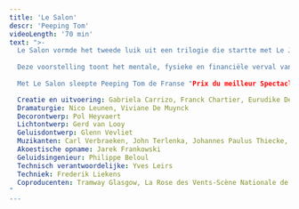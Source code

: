 ```yaml
---
title: 'Le Salon'
descr: 'Peeping Tom'
videoLength: '70 min'
text: ">-
  Le Salon vormde het tweede luik uit een trilogie die startte met Le Jardin in 2002 en eindigde met Le Sous Sol in 2007. Le Salon was een collectieve creatie van de performers en ging op 4 november 2004 in première in La Rose des Vents (Villeneuve d'Ascq, FR). Tussen 2004 en 2009 toerde het stuk wereldwijd, in Europa, Zuid-Korea en Australië.
  
  Deze voorstelling toont het mentale, fysieke en financiële verval van wat ooit een rijke familie was. De aristocratische grootvader, ooit steunpilaar van de familie, sleurt zijn kinderen onbewust mee terwijl hij de schijn hoog houdt. Door zijn obsessionele hang naar dure juwelen verspeelt de oude man zijn verstand, eer en fortuin. Manhaftig verzet hij zich tegen zijn gekte om uiteindelijk toevlucht te zoeken in zelfmoord. Zijn kinderen blijven achter met alle verwijten en het grote waarom voor dit alles. Ze proberen de gevolgen te overzien van zijn onrealiseerbare drang naar bescherming en bewaring. Een reflectie over relaties tussen koppels, tussen generaties, heden en verleden, jong en oud. Een inspiratiebron was de film Le Salon de Musique van Satyajit Ray.
  
  Met Le Salon sleepte Peeping Tom de Franse "Prix du meilleur Spectacle de Danse de l’année 2005" en de "Montblanc Young Directors Award 2007" op het Festival van Salzburg in de wacht. In 2007 won het stuk ook de 'Patrons Circle Award' op het International Arts Festival Melbourne in Australië.

  Creatie en uitvoering: Gabriela Carrizo, Franck Chartier, Eurudike De Beul, Simon Versnel, Samuel Lefeuvre, Uma Chartier
  Dramaturgie: Nico Leunen, Viviane De Muynck
  Decorontwerp: Pol Heyvaert
  Lichtontwerp: Gerd van Looy
  Geluisdontwerp: Glenn Vevliet
  Muzikanten: Carl Verbraeken, John Terlenka, Johannes Paulus Thiecke, Dimitri Timbremont, Wim Baeck
  Akoestische opname: Jarek Frankowski
  Geluidsingenieur: Philippe Beloul
  Technisch verantwoordelijke: Yves Leirs
  Techniek: Frederik Liekens
  Coproducenten: Tramway Glasgow, La Rose des Vents-Scène Nationale de Villeneuve d’Ascq, Le Réseau France des CDC
"
---
```

